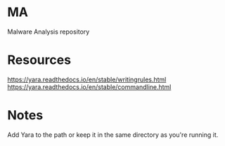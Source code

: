 # MA
Malware Analysis repository

# Resources  
https://yara.readthedocs.io/en/stable/writingrules.html
https://yara.readthedocs.io/en/stable/commandline.html

# Notes
Add Yara to the path or keep it in the same directory as you're running it.
